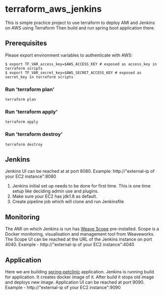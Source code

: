 # terraform_aws_jenkins
This is simple practice project to use terraform to deploy AMI and Jenkins on AWS using Terraform
Then build and run spring boot application there.

## Prerequisites
Please export environment variables to authenticate with AWS:
```
$ export TF_VAR_access_key=$AWS_ACCESS_KEY # exposed as access_key in terraform scripts
$ export TF_VAR_secret_key=$AWS_SECRET_ACCESS_KEY # exposed as secret_key in terraform scripts
```

### Run 'terraform plan'
    terraform plan

### Run 'terraform apply'
    terraform apply

### Run 'terraform destroy'
    terraform destroy

## Jenkins 
Jenkins UI can be reached at at port 8080. Example: http://"external-ip of your EC2 instance":8080
1. Jenkins initial set up needs to be done for first time. This is one time setup like deciding admin use and plugins.
2. Make sure your EC2 has jdk1.8 as default.
3. Create pipeline job which will clone and run Jenkinsfile 

## Monitoring
The AMI on which Jenkins is run has [Weave Scope](https://www.weave.works/products/weave-scope/) pre-installed. 
Scope is a Docker monitoring, visualisation and management tool from Weaveworks.
The Scope UI can be reached at the URL of the Jenkins instance on port 4040.
Example - http://"external-ip of your EC2 instance":4040

## Application
Here we are building [spring-petclinic](https://github.com/spring-projects/spring-petclinic) application.
Jenkins is running build for application. It creates docker image of it. After build it stops old image and deploys new image.
Application UI can be reached at port 9090. Example - http://"external-ip of your EC2 instance":9090 


